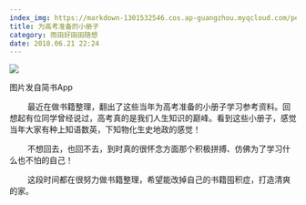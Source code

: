 ```yaml
---
index_img: https://markdown-1301532546.cos.ap-guangzhou.myqcloud.com/peipei_blog/20210921150014.jpeg
title: 为高考准备的小册子
category: 雨田好田田随想
date: 2018.06.21 22:24
---
```


![](https://markdown-1301532546.cos.ap-guangzhou.myqcloud.com/peipei_blog/20210921150014.jpeg)  

图片发自简书App

        最近在做书籍整理，翻出了这些当年为高考准备的小册子学习参考资料。回想起有位同学曾经说过，高考真的是我们人生知识的巅峰。看到这些小册子，感觉当年大家有种上知语数英，下知物化生史地政的感觉！  

        不想回去，也回不去，到时真的很怀念方面那个积极拼搏、仿佛为了学习什么也不怕的自己！

        这段时间都在很努力做书籍整理，希望能改掉自己的书籍囤积症，打造清爽的家。